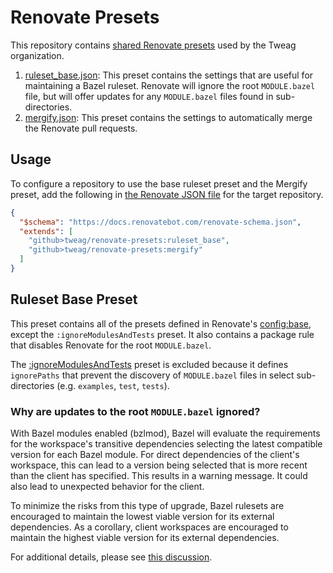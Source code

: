 # Renovate Presets

This repository contains [shared Renovate presets](https://docs.renovatebot.com/config-presets/)
used by the Tweag organization.

1. [ruleset_base.json](ruleset_base.json): This preset contains the settings that are useful
   for maintaining a Bazel ruleset. Renovate will ignore the root `MODULE.bazel` file, but will 
   offer updates for any `MODULE.bazel` files found in sub-directories.
1. [mergify.json](mergify.json): This preset contains the settings to automatically merge the
   Renovate pull requests.

## Usage

To configure a repository to use the base ruleset preset and the Mergify preset, add the following
in [the Renovate JSON file](https://docs.renovatebot.com/configuration-options/) for the target
repository.

```json
{
  "$schema": "https://docs.renovatebot.com/renovate-schema.json",
  "extends": [
    "github>tweag/renovate-presets:ruleset_base",
    "github>tweag/renovate-presets:mergify"
  ]
}
```

## Ruleset Base Preset

This preset contains all of the presets defined in Renovate's
[config:base](https://github.com/renovatebot/renovate/blob/main/lib/config/presets/internal/config.ts),
except the `:ignoreModulesAndTests` preset. It also contains a package rule that disables Renovate
for the root `MODULE.bazel`.

The
[:ignoreModulesAndTests](https://github.com/renovatebot/renovate/blob/main/lib/config/presets/internal/default.ts#L291)
preset is excluded because it defines `ignorePaths` that prevent the discovery of `MODULE.bazel`
files in select sub-directories (e.g. `examples`, `test`, `tests`).

### Why are updates to the root `MODULE.bazel` ignored?

With Bazel modules enabled (bzlmod), Bazel will evaluate the requirements for the workspace's
transitive dependencies selecting the latest compatible version for each Bazel module. For direct
dependencies of the client's workspace, this can lead to a version being selected that is more 
recent than the client has specified. This results in a warning message. It could also lead to
unexpected behavior for the client. 

To minimize the risks from this type of upgrade, Bazel rulesets are encouraged to maintain the
lowest viable version for its external dependencies. As a corollary, client workspaces are
encouraged to maintain the highest viable version for its external dependencies.

For additional details, please see [this discussion](https://github.com/bazel-contrib/SIG-rules-authors/discussions/82).
